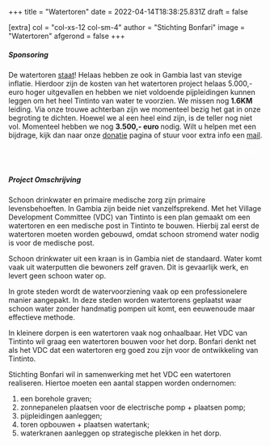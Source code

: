 +++
title = "Watertoren"
date = 2022-04-14T18:38:25.831Z
draft = false

[extra]
col = "col-xs-12 col-sm-4"
author = "Stichting Bonfari"
image = "Watertoren"
afgerond = false
+++
<h5>Sponsoring</h5>
De watertoren <a href="https://photos.google.com/share/AF1QipOaWK7cCmcizuFcsiqG959FBT94xwU1Fa4uyoBjGV_zr3K-HVteOwQQRAuFYZmh5Q?key=OHZsNU9GanMycXJ0MHlQU2tvUTZ5Zk5SUXFmakJn">staat</a>! Helaas hebben ze ook in Gambia last van stevige inflatie. Hierdoor zijn de kosten van het watertoren project helaas 5.000,- euro hoger uitgevallen en hebben we niet voldoende pijpleidingen kunnen leggen om het heel Tintinto van water te voorzien. We missen nog <b> 1.6KM </b> leiding. Via onze trouwe achterban zijn we momenteel bezig het gat in onze begroting te dichten. Hoewel we al een heel eind zijn, is de teller nog niet vol. Momenteel hebben we nog <b> 3.500,- euro </b> nodig. Wilt u helpen met een bijdrage, kijk dan naar onze  <a href="https://www.bonfari.nl">donatie</a> pagina of stuur voor extra info een  <a href="mailto:info@bonfari.nl">mail</a>.
<br>
<br>
<div id="progressbar">
    <div style="color:white; text-align: right"> €1.500,-</div>
</div>
<br>
<h5>Project Omschrijving</h5>
Schoon drinkwater en primaire medische zorg zijn primaire levensbehoeften. In Gambia zijn beide niet vanzelfsprekend. Met het Village Development Committee (VDC) van Tintinto is een plan gemaakt om een watertoren en een medische post in Tintinto te bouwen. Hierbij zal eerst de watertoren moeten worden gebouwd, omdat schoon stromend water nodig is voor de medische post.

Schoon drinkwater uit een kraan is in Gambia niet de standaard. Water komt vaak uit waterputten die bewoners zelf graven. Dit is gevaarlijk werk, en levert geen schoon water op.

In grote steden wordt de watervoorziening vaak op een professionelere manier aangepakt. In deze steden worden watertorens geplaatst waar schoon water zonder handmatig pompen uit komt, een eeuwenoude maar effectieve methode.

In kleinere dorpen is een watertoren vaak nog onhaalbaar. Het VDC van Tintinto wil graag een watertoren bouwen voor het dorp. Bonfari denkt net als het VDC dat een watertoren erg goed zou zijn voor de ontwikkeling van Tintinto.

Stichting Bonfari wil in samenwerking met het VDC een watertoren realiseren. Hiertoe moeten een aantal stappen worden ondernomen:

1. een borehole graven;
2. zonnepanelen plaatsen voor de electrische pomp + plaatsen pomp;
3. pijpleidingen aanleggen;
4. toren opbouwen + plaatsen watertank;
5. waterkranen aanleggen op strategische plekken in het dorp.


